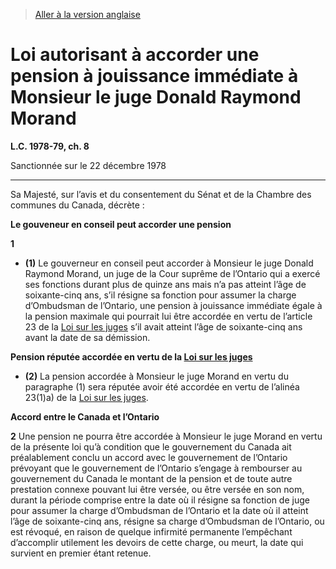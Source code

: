 > [Aller à la version anglaise](/en/Acts/Statutes%20of%20Canada/1978-79/c.%208.md)

# Loi autorisant à accorder une pension à jouissance immédiate à Monsieur le juge Donald Raymond Morand

**L.C. 1978-79, ch. 8**


Sanctionnée sur le 22 décembre 1978

----------



Sa Majesté, sur l’avis et du consentement du Sénat et de la Chambre des communes du Canada, décrète :






**Le gouveneur en conseil peut accorder une pension**

**1** 

- **(1)** Le gouverneur en conseil peut accorder à Monsieur le juge Donald Raymond Morand, un juge de la Cour suprême de l’Ontario qui a exercé ses fonctions durant plus de quinze ans mais n’a pas atteint l’âge de soixante-cinq ans, s’il résigne sa fonction pour assumer la charge d’Ombudsman de l’Ontario, une pension à jouissance immédiate égale à la pension maximale qui pourrait lui être accordée en vertu de l’article 23 de la [Loi sur les juges](/fr/Lois/Lois%20révisées%20du%20Canada/J/J-1.md) s’il avait atteint l’âge de soixante-cinq ans avant la date de sa démission.

**Pension réputée accordée en vertu de la [Loi sur les juges](/fr/Lois/Lois%20révisées%20du%20Canada/J/J-1.md)**

- **(2)** La pension accordée à Monsieur le juge Morand en vertu du paragraphe (1) sera réputée avoir été accordée en vertu de l’alinéa 23(1)a) de la [Loi sur les juges](/fr/Lois/Lois%20révisées%20du%20Canada/J/J-1.md).




**Accord entre le Canada et l’Ontario**

**2** Une pension ne pourra être accordée à Monsieur le juge Morand en vertu de la présente loi qu’à condition que le gouvernement du Canada ait préalablement conclu un accord avec le gouvernement de l’Ontario prévoyant que le gouvernement de l’Ontario s’engage à rembourser au gouvernement du Canada le montant de la pension et de toute autre prestation connexe pouvant lui être versée, ou être versée en son nom, durant la période comprise entre la date où il résigne sa fonction de juge pour assumer la charge d’Ombudsman de l’Ontario et la date où il atteint l’âge de soixante-cinq ans, résigne sa charge d’Ombudsman de l’Ontario, ou est révoqué, en raison de quelque infirmité permanente l’empêchant d’accomplir utilement les devoirs de cette charge, ou meurt, la date qui survient en premier étant retenue.


